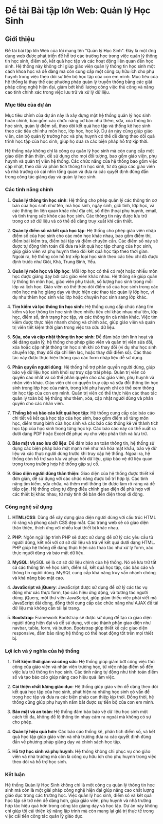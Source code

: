 # Đề tài Bài tập lớn Web: Quản lý Học Sinh

## Giới thiệu

Đề tài bài tập lớn Web của tôi mang tên "Quản lý Học Sinh". Đây là một ứng dụng web được phát triển để hỗ trợ các trường học trong việc quản lý thông tin học sinh, điểm số, kết quả học tập và các hoạt động liên quan đến học sinh. Hệ thống này không chỉ giúp giáo viên quản lý thông tin học sinh một cách khoa học và dễ dàng mà còn cung cấp một công cụ hữu ích cho phụ huynh trong việc theo dõi sự tiến bộ học tập của con em mình. Mục tiêu của hệ thống là thay thế các phương pháp quản lý truyền thống bằng các giải pháp công nghệ hiện đại, giảm bớt khối lượng công việc thủ công và nâng cao tính chính xác trong việc lưu trữ và xử lý dữ liệu.

### Mục tiêu của dự án

Mục tiêu chính của dự án này là xây dựng một hệ thống quản lý học sinh hoàn chỉnh, bao gồm các chức năng cơ bản như thêm, sửa, xóa thông tin học sinh, quản lý điểm số, theo dõi kết quả học tập và thống kê học sinh theo các tiêu chí như môn học, lớp học, học kỳ. Dự án này cũng giúp giáo viên, cán bộ quản lý trường học và phụ huynh có thể dễ dàng theo dõi quá trình học tập của học sinh, giúp họ đưa ra các biện pháp hỗ trợ kịp thời.

Hệ thống này không chỉ là công cụ quản lý học sinh mà còn cung cấp một giao diện thân thiện, dễ sử dụng cho mọi đối tượng, bao gồm giáo viên, phụ huynh và quản trị viên hệ thống. Các chức năng của hệ thống bao gồm việc cập nhật, theo dõi và phân tích thông tin học sinh, từ đó giúp các giáo viên và nhà trường có cái nhìn tổng quan và đưa ra các quyết định đúng đắn trong công tác giảng dạy và quản lý học sinh.

### Các tính năng chính

1. **Quản lý thông tin học sinh**: Hệ thống cho phép quản lý các thông tin cơ bản của học sinh như tên, mã học sinh, ngày sinh, giới tính, lớp học, và các thông tin liên quan khác như địa chỉ, số điện thoại phụ huynh, email, và tình trạng sức khỏe của học sinh. Các thông tin này được lưu trữ trong cơ sở dữ liệu và có thể dễ dàng truy xuất khi cần thiết.

2. **Quản lý điểm số và kết quả học tập**: Hệ thống cho phép giáo viên nhập điểm số của học sinh cho các môn học khác nhau, bao gồm điểm thi, điểm bài kiểm tra, điểm bài tập và điểm chuyên cần. Các điểm số này sẽ được tự động tính toán để đưa ra kết quả học tập chung của học sinh, giúp giáo viên và phụ huynh theo dõi kết quả học tập theo thời gian. Ngoài ra, hệ thống còn hỗ trợ xếp loại học sinh theo các tiêu chí đã được định trước như Giỏi, Khá, Trung Bình, Yếu.

3. **Quản lý môn học và lớp học**: Mỗi lớp học có thể có một hoặc nhiều môn học được giảng dạy bởi các giáo viên khác nhau. Hệ thống sẽ giúp quản lý thông tin môn học, giáo viên phụ trách, số lượng học sinh trong mỗi lớp và lịch học. Giáo viên có thể theo dõi điểm số của học sinh trong các môn học mà họ giảng dạy và thực hiện các thao tác quản lý lớp học, ví dụ như thêm học sinh vào lớp hoặc chuyển học sinh sang lớp khác.

4. **Tìm kiếm và lọc thông tin học sinh**: Hệ thống cung cấp chức năng tìm kiếm và lọc thông tin học sinh theo nhiều tiêu chí khác nhau như tên, lớp học, điểm số, tình trạng học tập, và các thông tin cá nhân khác. Việc tìm kiếm được thực hiện nhanh chóng và chính xác, giúp giáo viên và quản trị viên tiết kiệm thời gian trong việc tra cứu dữ liệu.

5. **Sửa, xóa và cập nhật thông tin học sinh**: Để đảm bảo tính linh hoạt và dễ dàng quản lý, hệ thống cho phép giáo viên và quản trị viên sửa đổi, xóa hoặc cập nhật thông tin học sinh khi có thay đổi (ví dụ như học sinh chuyển lớp, thay đổi địa chỉ liên lạc, hoặc thay đổi điểm số). Các thao tác này được thực hiện thông qua các form nhập liệu dễ sử dụng.

6. **Phân quyền người dùng**: Hệ thống hỗ trợ phân quyền người dùng, giúp bảo vệ dữ liệu học sinh khỏi sự truy cập trái phép. Quản trị viên có quyền cao nhất và có thể phân quyền cho các giáo viên, phụ huynh và nhân viên khác. Giáo viên chỉ có quyền truy cập và sửa đổi thông tin học sinh trong lớp học của mình, trong khi phụ huynh chỉ có thể xem thông tin học tập của con em mình. Quản trị viên có thể thực hiện các thao tác quản lý toàn bộ hệ thống như thêm, xóa, cập nhật người dùng và phân quyền cho các nhân viên.

7. **Thống kê và báo cáo kết quả học tập**: Hệ thống cung cấp các báo cáo chi tiết về kết quả học tập của học sinh, bao gồm điểm số từng môn học, điểm trung bình của học sinh và các báo cáo thống kê về thành tích học tập của học sinh trong từng học kỳ. Các báo cáo này có thể xuất ra dưới dạng PDF hoặc Excel để phục vụ cho việc phân tích và lưu trữ.

8. **Bảo mật và sao lưu dữ liệu**: Để đảm bảo an toàn thông tin, hệ thống sử dụng các biện pháp bảo mật mạnh mẽ như mã hóa mật khẩu, bảo vệ dữ liệu và xác thực người dùng trước khi truy cập hệ thống. Ngoài ra, hệ thống còn hỗ trợ sao lưu và phục hồi dữ liệu, giúp bảo vệ dữ liệu quan trọng trong trường hợp hệ thống gặp sự cố.

9. **Giao diện người dùng thân thiện**: Giao diện của hệ thống được thiết kế đơn giản, dễ sử dụng với các chức năng được bố trí hợp lý. Các tính năng tìm kiếm, sửa chữa, và thêm mới thông tin được làm rõ ràng và dễ tiếp cận. Hệ thống cũng tự động điều chỉnh giao diện để phù hợp với các thiết bị khác nhau, từ máy tính để bàn đến điện thoại di động.

### Công nghệ sử dụng

1. **HTML/CSS**: Dùng để xây dựng giao diện người dùng với cấu trúc HTML rõ ràng và phong cách CSS đẹp mắt. Các trang web sẽ có giao diện thân thiện, thích ứng với nhiều loại thiết bị khác nhau. 
   
2. **PHP**: Ngôn ngữ lập trình PHP sẽ được sử dụng để xử lý các yêu cầu từ người dùng, kết nối với cơ sở dữ liệu và trả về kết quả dưới dạng HTML. PHP giúp hệ thống dễ dàng thực hiện các thao tác như xử lý form, xác thực người dùng và bảo mật dữ liệu.

3. **MySQL**: MySQL sẽ là cơ sở dữ liệu chính của hệ thống. Nó sẽ lưu trữ tất cả các thông tin về học sinh, điểm số, kết quả học tập, các báo cáo và thông tin người dùng. MySQL cung cấp khả năng truy vấn nhanh chóng và khả năng bảo mật cao.

4. **JavaScript và jQuery**: JavaScript được sử dụng để xử lý các tác vụ động như xác thực form, tạo các hiệu ứng động, và tương tác người dùng. jQuery, một thư viện JavaScript, giúp giảm thiểu việc phải viết mã JavaScript dài dòng, đồng thời cung cấp các chức năng như AJAX để tải dữ liệu mà không cần tải lại trang.

5. **Bootstrap**: Framework Bootstrap sẽ được sử dụng để tạo ra giao diện người dùng hiện đại và dễ sử dụng, với các thành phần giao diện như navbar, table, form, và button. Bootstrap giúp thiết kế các giao diện responsive, đảm bảo rằng hệ thống có thể hoạt động tốt trên mọi thiết bị.

### Lợi ích và ý nghĩa của hệ thống

1. **Tiết kiệm thời gian và công sức**: Hệ thống giúp giảm bớt công việc thủ công của giáo viên và nhân viên trường học, từ việc nhập điểm số đến việc lưu trữ thông tin học sinh. Các tính năng tự động như tính toán điểm số và tạo báo cáo giúp nâng cao hiệu quả làm việc.

2. **Cải thiện chất lượng giáo dục**: Hệ thống giúp giáo viên dễ dàng theo dõi kết quả học tập của học sinh, phát hiện ra những học sinh có vấn đề trong học tập và đưa ra các biện pháp can thiệp kịp thời. Đồng thời, hệ thống cũng giúp phụ huynh nắm bắt được sự tiến bộ của con em mình.

3. **Bảo mật và an toàn**: Hệ thống đảm bảo bảo vệ dữ liệu học sinh một cách tối đa, không để lộ thông tin nhạy cảm ra ngoài mà không có sự cho phép.

4. **Quản lý hiệu quả hơn**: Các báo cáo thống kê, phân tích điểm số, và kết quả học tập giúp giáo viên và nhà trường đưa ra các quyết định đúng đắn về phương pháp giảng dạy và chính sách học tập.

5. **Hỗ trợ học sinh và phụ huynh**: Hệ thống không chỉ phục vụ cho giáo viên và nhà trường mà còn là công cụ hữu ích cho phụ huynh trong việc theo dõi và hỗ trợ học sinh.

### Kết luận

Hệ thống Quản lý Học Sinh không chỉ là một công cụ quản lý thông tin học sinh mà còn là một giải pháp công nghệ hiện đại giúp nâng cao chất lượng giáo dục trong các trường học. Việc quản lý học sinh, điểm số và kết quả học tập sẽ trở nên dễ dàng hơn, giúp giáo viên, phụ huynh và nhà trường hợp tác hiệu quả hơn trong công tác giảng dạy và học tập. Dự án này không chỉ giúp tôi cải thiện kỹ năng lập trình mà còn mang lại giá trị thực tế trong việc cải tiến công tác quản lý giáo dục.
